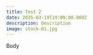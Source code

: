 ```yaml
---
title: Test 2
date: 2025-03-19T19:09:00.000Z
description: Description
image: stock-01.jpg
---
```

Body
